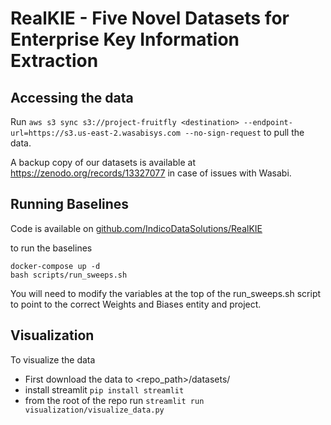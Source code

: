 # RealKIE - Five Novel Datasets for Enterprise Key Information Extraction

## Accessing the data

Run `aws s3 sync s3://project-fruitfly <destination> --endpoint-url=https://s3.us-east-2.wasabisys.com --no-sign-request` to pull the data.

A backup copy of our datasets is available at https://zenodo.org/records/13327077 in case of issues with Wasabi.

## Running Baselines

Code is available on [github.com/IndicoDataSolutions/RealKIE](https://github.com/IndicoDataSolutions/RealKIE)

to run the baselines
```
docker-compose up -d
bash scripts/run_sweeps.sh
```
You will need to modify the variables at the top of the run_sweeps.sh script to point to the correct Weights and Biases entity and project.

## Visualization

To visualize the data
* First	download the data to <repo_path>/datasets/
* install streamlit `pip install streamlit`
* from the root of the repo run `streamlit run visualization/visualize_data.py`
